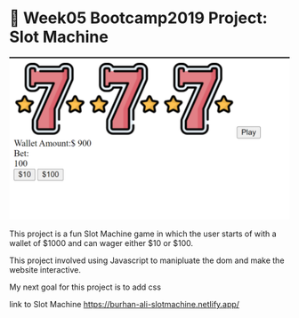 # 🎰 Week05 Bootcamp2019 Project: Slot Machine


![](SlotScreenShot.png)



This project is a fun Slot Machine game in which the user starts of with a wallet of $1000 and can wager either $10 or $100.

This project involved using Javascript to manipluate the dom and make the website interactive.

My next goal for this project is to add css 

link to Slot Machine
https://burhan-ali-slotmachine.netlify.app/

